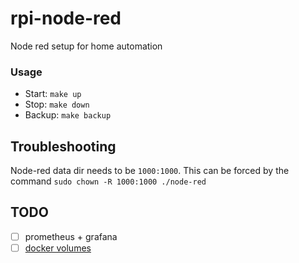 # rpi-node-red
Node red setup for home automation

### Usage

- Start: `make up`
- Stop: `make down`
- Backup: `make backup`

## Troubleshooting

Node-red data dir needs to be `1000:1000`. This can be forced by the command `sudo chown -R 1000:1000 ./node-red`

## TODO
- [ ] prometheus + grafana
- [ ] [docker volumes](https://docs.docker.com/storage/volumes/)

